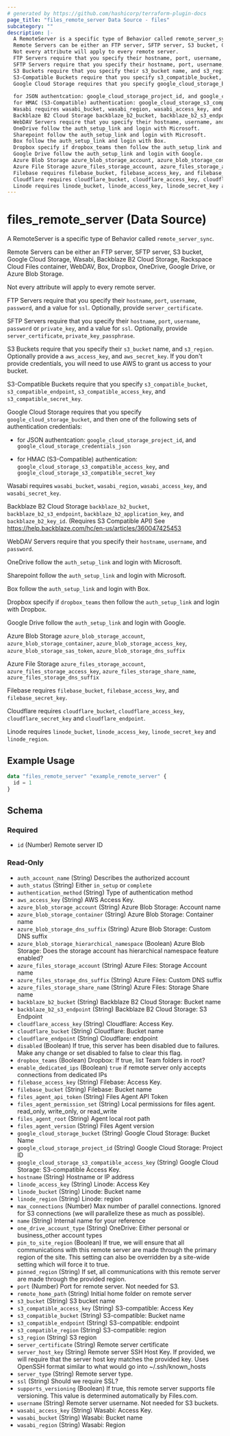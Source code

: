 ```yaml
---
# generated by https://github.com/hashicorp/terraform-plugin-docs
page_title: "files_remote_server Data Source - files"
subcategory: ""
description: |-
  A RemoteServer is a specific type of Behavior called remote_server_sync.
  Remote Servers can be either an FTP server, SFTP server, S3 bucket, Google Cloud Storage, Wasabi, Backblaze B2 Cloud Storage, Rackspace Cloud Files container, WebDAV, Box, Dropbox, OneDrive, Google Drive, or Azure Blob Storage.
  Not every attribute will apply to every remote server.
  FTP Servers require that you specify their hostname, port, username, password, and a value for ssl. Optionally, provide server_certificate.
  SFTP Servers require that you specify their hostname, port, username, password or private_key, and a value for ssl. Optionally, provide server_certificate, private_key_passphrase.
  S3 Buckets require that you specify their s3_bucket name, and s3_region. Optionally provide a aws_access_key, and aws_secret_key. If you don't provide credentials, you will need to use AWS to grant us access to your bucket.
  S3-Compatible Buckets require that you specify s3_compatible_bucket, s3_compatible_endpoint, s3_compatible_access_key, and s3_compatible_secret_key.
  Google Cloud Storage requires that you specify google_cloud_storage_bucket, and then one of the following sets of authentication credentials:
  
  for JSON authentcation: google_cloud_storage_project_id, and google_cloud_storage_credentials_json
  for HMAC (S3-Compatible) authentication: google_cloud_storage_s3_compatible_access_key, and google_cloud_storage_s3_compatible_secret_key
  Wasabi requires wasabi_bucket, wasabi_region, wasabi_access_key, and wasabi_secret_key.
  Backblaze B2 Cloud Storage backblaze_b2_bucket, backblaze_b2_s3_endpoint, backblaze_b2_application_key, and backblaze_b2_key_id. (Requires S3 Compatible API) See https://help.backblaze.com/hc/en-us/articles/360047425453
  WebDAV Servers require that you specify their hostname, username, and password.
  OneDrive follow the auth_setup_link and login with Microsoft.
  Sharepoint follow the auth_setup_link and login with Microsoft.
  Box follow the auth_setup_link and login with Box.
  Dropbox specify if dropbox_teams then follow the auth_setup_link and login with Dropbox.
  Google Drive follow the auth_setup_link and login with Google.
  Azure Blob Storage azure_blob_storage_account, azure_blob_storage_container, azure_blob_storage_access_key, azure_blob_storage_sas_token, azure_blob_storage_dns_suffix
  Azure File Storage azure_files_storage_account, azure_files_storage_access_key, azure_files_storage_share_name, azure_files_storage_dns_suffix
  Filebase requires filebase_bucket, filebase_access_key, and filebase_secret_key.
  Cloudflare requires cloudflare_bucket, cloudflare_access_key, cloudflare_secret_key and cloudflare_endpoint.
  Linode requires linode_bucket, linode_access_key, linode_secret_key and linode_region.
---
```


# files_remote_server (Data Source)

A RemoteServer is a specific type of Behavior called `remote_server_sync`.



Remote Servers can be either an FTP server, SFTP server, S3 bucket, Google Cloud Storage, Wasabi, Backblaze B2 Cloud Storage, Rackspace Cloud Files container, WebDAV, Box, Dropbox, OneDrive, Google Drive, or Azure Blob Storage.



Not every attribute will apply to every remote server.



FTP Servers require that you specify their `hostname`, `port`, `username`, `password`, and a value for `ssl`. Optionally, provide `server_certificate`.



SFTP Servers require that you specify their `hostname`, `port`, `username`, `password` or `private_key`, and a value for `ssl`. Optionally, provide `server_certificate`, `private_key_passphrase`.



S3 Buckets require that you specify their `s3_bucket` name, and `s3_region`. Optionally provide a `aws_access_key`, and `aws_secret_key`. If you don't provide credentials, you will need to use AWS to grant us access to your bucket.



S3-Compatible Buckets require that you specify `s3_compatible_bucket`, `s3_compatible_endpoint`, `s3_compatible_access_key`, and `s3_compatible_secret_key`.



Google Cloud Storage requires that you specify `google_cloud_storage_bucket`, and then one of the following sets of authentication credentials:

 - for JSON authentcation: `google_cloud_storage_project_id`, and `google_cloud_storage_credentials_json`

 - for HMAC (S3-Compatible) authentication: `google_cloud_storage_s3_compatible_access_key`, and `google_cloud_storage_s3_compatible_secret_key`



Wasabi requires `wasabi_bucket`, `wasabi_region`, `wasabi_access_key`, and `wasabi_secret_key`.



Backblaze B2 Cloud Storage `backblaze_b2_bucket`, `backblaze_b2_s3_endpoint`, `backblaze_b2_application_key`, and `backblaze_b2_key_id`. (Requires S3 Compatible API) See https://help.backblaze.com/hc/en-us/articles/360047425453



WebDAV Servers require that you specify their `hostname`, `username`, and `password`.



OneDrive follow the `auth_setup_link` and login with Microsoft.



Sharepoint follow the `auth_setup_link` and login with Microsoft.



Box follow the `auth_setup_link` and login with Box.



Dropbox specify if `dropbox_teams` then follow the `auth_setup_link` and login with Dropbox.



Google Drive follow the `auth_setup_link` and login with Google.



Azure Blob Storage `azure_blob_storage_account`, `azure_blob_storage_container`, `azure_blob_storage_access_key`, `azure_blob_storage_sas_token`, `azure_blob_storage_dns_suffix`



Azure File Storage `azure_files_storage_account`, `azure_files_storage_access_key`, `azure_files_storage_share_name`, `azure_files_storage_dns_suffix`



Filebase requires `filebase_bucket`, `filebase_access_key`, and `filebase_secret_key`.



Cloudflare requires `cloudflare_bucket`, `cloudflare_access_key`, `cloudflare_secret_key` and `cloudflare_endpoint`.



Linode requires `linode_bucket`, `linode_access_key`, `linode_secret_key` and `linode_region`.

## Example Usage

```terraform
data "files_remote_server" "example_remote_server" {
  id = 1
}
```

<!-- schema generated by tfplugindocs -->
## Schema

### Required

- `id` (Number) Remote server ID

### Read-Only

- `auth_account_name` (String) Describes the authorized account
- `auth_status` (String) Either `in_setup` or `complete`
- `authentication_method` (String) Type of authentication method
- `aws_access_key` (String) AWS Access Key.
- `azure_blob_storage_account` (String) Azure Blob Storage: Account name
- `azure_blob_storage_container` (String) Azure Blob Storage: Container name
- `azure_blob_storage_dns_suffix` (String) Azure Blob Storage: Custom DNS suffix
- `azure_blob_storage_hierarchical_namespace` (Boolean) Azure Blob Storage: Does the storage account has hierarchical namespace feature enabled?
- `azure_files_storage_account` (String) Azure Files: Storage Account name
- `azure_files_storage_dns_suffix` (String) Azure Files: Custom DNS suffix
- `azure_files_storage_share_name` (String) Azure Files:  Storage Share name
- `backblaze_b2_bucket` (String) Backblaze B2 Cloud Storage: Bucket name
- `backblaze_b2_s3_endpoint` (String) Backblaze B2 Cloud Storage: S3 Endpoint
- `cloudflare_access_key` (String) Cloudflare: Access Key.
- `cloudflare_bucket` (String) Cloudflare: Bucket name
- `cloudflare_endpoint` (String) Cloudflare: endpoint
- `disabled` (Boolean) If true, this server has been disabled due to failures.  Make any change or set disabled to false to clear this flag.
- `dropbox_teams` (Boolean) Dropbox: If true, list Team folders in root?
- `enable_dedicated_ips` (Boolean) `true` if remote server only accepts connections from dedicated IPs
- `filebase_access_key` (String) Filebase: Access Key.
- `filebase_bucket` (String) Filebase: Bucket name
- `files_agent_api_token` (String) Files Agent API Token
- `files_agent_permission_set` (String) Local permissions for files agent. read_only, write_only, or read_write
- `files_agent_root` (String) Agent local root path
- `files_agent_version` (String) Files Agent version
- `google_cloud_storage_bucket` (String) Google Cloud Storage: Bucket Name
- `google_cloud_storage_project_id` (String) Google Cloud Storage: Project ID
- `google_cloud_storage_s3_compatible_access_key` (String) Google Cloud Storage: S3-compatible Access Key.
- `hostname` (String) Hostname or IP address
- `linode_access_key` (String) Linode: Access Key
- `linode_bucket` (String) Linode: Bucket name
- `linode_region` (String) Linode: region
- `max_connections` (Number) Max number of parallel connections.  Ignored for S3 connections (we will parallelize these as much as possible).
- `name` (String) Internal name for your reference
- `one_drive_account_type` (String) OneDrive: Either personal or business_other account types
- `pin_to_site_region` (Boolean) If true, we will ensure that all communications with this remote server are made through the primary region of the site.  This setting can also be overridden by a site-wide setting which will force it to true.
- `pinned_region` (String) If set, all communications with this remote server are made through the provided region.
- `port` (Number) Port for remote server.  Not needed for S3.
- `remote_home_path` (String) Initial home folder on remote server
- `s3_bucket` (String) S3 bucket name
- `s3_compatible_access_key` (String) S3-compatible: Access Key
- `s3_compatible_bucket` (String) S3-compatible: Bucket name
- `s3_compatible_endpoint` (String) S3-compatible: endpoint
- `s3_compatible_region` (String) S3-compatible: region
- `s3_region` (String) S3 region
- `server_certificate` (String) Remote server certificate
- `server_host_key` (String) Remote server SSH Host Key. If provided, we will require that the server host key matches the provided key. Uses OpenSSH format similar to what would go into ~/.ssh/known_hosts
- `server_type` (String) Remote server type.
- `ssl` (String) Should we require SSL?
- `supports_versioning` (Boolean) If true, this remote server supports file versioning. This value is determined automatically by Files.com.
- `username` (String) Remote server username.  Not needed for S3 buckets.
- `wasabi_access_key` (String) Wasabi: Access Key.
- `wasabi_bucket` (String) Wasabi: Bucket name
- `wasabi_region` (String) Wasabi: Region
